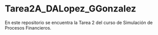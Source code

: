 # Tarea2A_DALopez_GGonzalez
En este repositorio se encuentra la Tarea 2 del curso de Simulación de Procesos Financieros.
